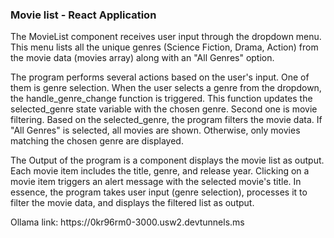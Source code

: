 <h3>Movie list - React Application</h3>

<p>The MovieList component receives user input through the dropdown menu. This menu lists all the unique genres (Science Fiction, Drama, Action) from the movie data (movies array) along with an "All Genres" option.</p>

<p>The program performs several actions based on the user's input. One of them is genre selection. When the user selects a genre from the dropdown, the handle_genre_change function is triggered. This function updates the selected_genre state variable with the chosen genre. Second one is movie filtering. Based on the selected_genre, the program filters the movie data. If "All Genres" is selected, all movies are shown. Otherwise, only movies matching the chosen genre are displayed.</p>

<p>The Output of the program is a component displays the movie list as output. Each movie item includes the title, genre, and release year. Clicking on a movie item triggers an alert message with the selected movie's title. In essence, the program takes user input (genre selection), processes it to filter the movie data, and displays the filtered list as output.</p>

<p>Ollama link: https://0kr96rm0-3000.usw2.devtunnels.ms</p>